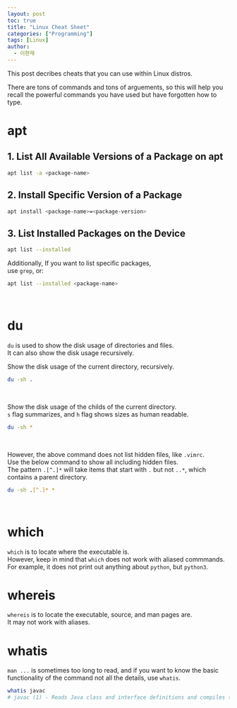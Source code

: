 ```yaml
---
layout: post
toc: true
title: "Linux Cheat Sheet"
categories: ["Programming"]
tags: [Linux]
author:
  - 이현재
---
```


This post decribes cheats that you can use within Linux distros.
<!--more-->
There are tons of commands and tons of arguements,
so this will help you recall the powerful commands you have used
but have forgotten how to type.

# apt
## 1. List All Available Versions of a Package on apt
```bash
apt list -a <package-name>
```

## 2. Install Specific Version of a Package
```bash
apt install <package-name>=<package-version>
```

## 3. List Installed Packages on the Device
```bash
apt list --installed
```
Additionally, If you want to list specific packages,<br>
use `grep`, or:
```bash
apt list --installed <package-name>
```
<br>

# du
`du` is used to show the disk usage of directories and files.<br>
It can also show the disk usage recursively.
<br>

Show the disk usage of the current directory, recursively.
```bash
du -sh .
```
<br>

Show the disk usage of the childs of the current directory.<br>
`s` flag summarizes, and `h` flag shows sizes as human readable.<br>
```bash
du -sh *
```
<br>

However, the above command does not list hidden files, like `.vimrc`.<br>
Use the below command to show all including hidden files.<br>
The pattern `.[^.]*` will take items that start with `.` but not `..*`, which contains a parent directory.<br>
```bash
du -sh .[^.]* *
```
<br>

# which
`which` is to locate where the executable is.<br>
However, keep in mind that `which` does not work with aliased commmands.
For example, it does not print out anything about `python`, but `python3`.
<br>

# whereis
`whereis` is to locate the executable, source, and man pages are.<br>
It may not work with aliases.
<br>

# whatis
`man ...` is sometimes too long to read,
and if you want to know the basic functionality of the command not all the details,
use `whatis`.
```bash
whatis javac
# javac (1) - Reads Java class and interface definitions and compiles them into bytecode and class files.
```